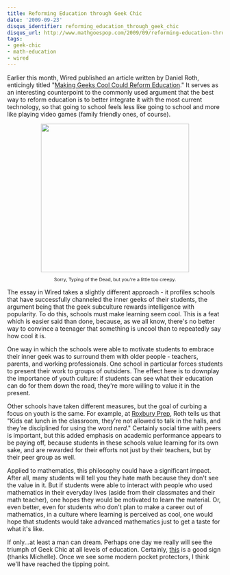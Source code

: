 ```yaml
---
title: Reforming Education through Geek Chic
date: '2009-09-23'
disqus_identifier: reforming_education_through_geek_chic
disqus_url: http://www.mathgoespop.com/2009/09/reforming-education-through-geek-chic.html
tags:
- geek-chic
- math-education
- wired
---
```

Earlier this month, Wired published an article written by Daniel Roth, enticingly titled "<a href="http://www.wired.com/culture/education/magazine/17-09/st_essay">Making Geeks Cool Could Reform Education</a>."  It serves as an interesting counterpoint to the commonly used argument that the best way to reform education is to better integrate it with the most current technology, so that going to school feels less like going to school and more like playing video games (family friendly ones, of course).

<div style="text-align: center;"><a href="http://www.coverbrowser.com/image/dreamcast-games/216-1.jpg"><img style="margin: 0px auto 10px; display: block; text-align: center; cursor: pointer; width: 346px; height: 346px; border: 0pt none;" src="http://www.coverbrowser.com/image/dreamcast-games/216-1.jpg" border="0" alt="" width="420" height="420" /></a><span style="font-size: 78%;">Sorry, Typing of the Dead, but you&#39;re a little too creepy.</span></div>

The essay in Wired takes a slightly different approach - it profiles schools that have successfully channeled the inner geeks of their students, the argument being that the geek subculture rewards intelligence with popularity.  To do this, schools must make learning seem cool.  This is a feat which is easier said than done, because, as we all know, there's no better way to convince a teenager that something is uncool than to repeatedly say how cool it is.

One way in which the schools were able to motivate students to embrace their inner geek was to surround them with older people - teachers, parents, and working professionals.  One school in particular forces students to present their work to groups of outsiders.  The effect here is to downplay the importance of youth culture: if students can see what their education can do for them down the road, they're more willing to value it in the present.

<p>Other schools have taken different measures, but the goal of curbing a focus on youth is the same.  For example, at <a href="http://www.roxburyprep.org/">Roxbury Prep</a>, Roth tells us that "Kids eat lunch in the classroom, they're not allowed to talk in the halls, and they're disciplined for using the word <em>nerd</em>."  Certainly social time with peers is important, but this added emphasis on academic performance appears to be paying off, because students in these schools value learning for its own sake, and are rewarded for their efforts not just by their teachers, but by their peer group as well.</p>

<p>Applied to mathematics, this philosophy could have a significant impact.  After all, many students will tell you they hate math because they don't see the value in it.  But if students were able to interact with people who used mathematics in their everyday lives (aside from their classmates and their math teacher), one hopes they would be motivated to learn the material.  Or, even better, even for students who don't plan to make a career out of mathematics, in a culture where learning is perceived as cool, one would hope that students would take advanced mathematics just to get a taste for what it's like.</p>

<p>If only...at least a man can dream.  Perhaps one day we really will see the triumph of Geek Chic at all levels of education.  Certainly, <a href="http://www.thinkgeek.com/gadgets/tools/be12/?cpg=101H">this</a> is a good sign (thanks Michelle).  Once we see some modern pocket protectors, I think we'll have reached the tipping point.</p>
